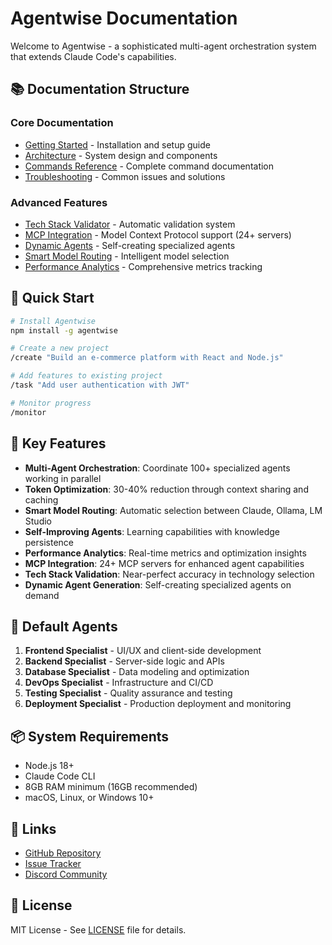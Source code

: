 # Agentwise Documentation

Welcome to Agentwise - a sophisticated multi-agent orchestration system that extends Claude Code's capabilities.

## 📚 Documentation Structure

### Core Documentation
- [Getting Started](./getting-started.md) - Installation and setup guide
- [Architecture](./architecture.md) - System design and components
- [Commands Reference](./commands.md) - Complete command documentation
- [Troubleshooting](./troubleshooting.md) - Common issues and solutions

### Advanced Features
- [Tech Stack Validator](./tech-stack-validator.md) - Automatic validation system
- [MCP Integration](./mcp-integration.md) - Model Context Protocol support (24+ servers)
- [Dynamic Agents](./dynamic-agents.md) - Self-creating specialized agents
- [Smart Model Routing](./smart-model-routing.md) - Intelligent model selection
- [Performance Analytics](./performance-analytics.md) - Comprehensive metrics tracking

## 🚀 Quick Start

```bash
# Install Agentwise
npm install -g agentwise

# Create a new project
/create "Build an e-commerce platform with React and Node.js"

# Add features to existing project
/task "Add user authentication with JWT"

# Monitor progress
/monitor
```

## 🎯 Key Features

- **Multi-Agent Orchestration**: Coordinate 100+ specialized agents working in parallel
- **Token Optimization**: 30-40% reduction through context sharing and caching
- **Smart Model Routing**: Automatic selection between Claude, Ollama, LM Studio
- **Self-Improving Agents**: Learning capabilities with knowledge persistence
- **Performance Analytics**: Real-time metrics and optimization insights
- **MCP Integration**: 24+ MCP servers for enhanced agent capabilities
- **Tech Stack Validation**: Near-perfect accuracy in technology selection
- **Dynamic Agent Generation**: Self-creating specialized agents on demand

## 🤖 Default Agents

1. **Frontend Specialist** - UI/UX and client-side development
2. **Backend Specialist** - Server-side logic and APIs
3. **Database Specialist** - Data modeling and optimization
4. **DevOps Specialist** - Infrastructure and CI/CD
5. **Testing Specialist** - Quality assurance and testing
6. **Deployment Specialist** - Production deployment and monitoring

## 📦 System Requirements

- Node.js 18+ 
- Claude Code CLI
- 8GB RAM minimum (16GB recommended)
- macOS, Linux, or Windows 10+

## 🔗 Links

- [GitHub Repository](https://github.com/yourusername/agentwise)
- [Issue Tracker](https://github.com/yourusername/agentwise/issues)
- [Discord Community](https://discord.gg/agentwise)

## 📄 License

MIT License - See [LICENSE](../LICENSE) file for details.